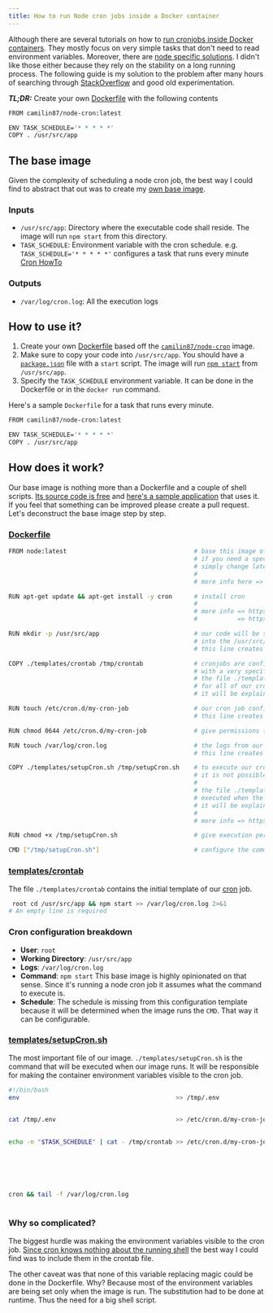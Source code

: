 ```yaml
---
title: How to run Node cron jobs inside a Docker container
---
```


Although there are several tutorials on how to [run cronjobs inside Docker containers](https://www.ekito.fr/people/run-a-cron-job-with-docker/). They mostly focus on very simple tasks that don't need to read environment variables. Moreover, there are [node specific solutions](https://www.npmjs.com/package/node-schedule). I didn't like those either because they rely on the stability on a long running process. The following guide is my solution to the problem after many hours of searching through [StackOverflow](http://stackoverflow.com/) and good old experimentation.

***TL;DR:*** Create your own [Dockerfile](https://docs.docker.com/engine/reference/builder/) with the following contents  

```sh
FROM camilin87/node-cron:latest

ENV TASK_SCHEDULE='* * * * *'
COPY . /usr/src/app
```

## The base image  
Given the complexity of scheduling a node cron job, the best way I could find to abstract that out was to create my [own base image](https://hub.docker.com/r/camilin87/node-cron/).  

### Inputs  
- `/usr/src/app`: Directory where the executable code shall reside. The image will run `npm start` from this directory.  
- `TASK_SCHEDULE`: Environment variable with the cron schedule. e.g. `TASK_SCHEDULE='* * * * *'` configures a task that runs every minute [Cron HowTo](https://help.ubuntu.com/community/CronHowto)  

### Outputs  
- `/var/log/cron.log`: All the execution logs  


## How to use it?  
1. Create your own [Dockerfile](https://docs.docker.com/engine/reference/builder/) based off the [`camilin87/node-cron`](https://hub.docker.com/r/camilin87/node-cron/) image.
2. Make sure to copy your code into `/usr/src/app`. You should have a [`package.json`](https://docs.npmjs.com/getting-started/using-a-package.json) file with a `start` script. The image will run [`npm start`](https://docs.npmjs.com/cli/start) from `/usr/src/app`.
3. Specify the `TASK_SCHEDULE` environment variable. It can be done in the Dockerfile or in the `docker run` command.

Here's a sample `Dockerfile` for a task that runs every minute.

```sh
FROM camilin87/node-cron:latest

ENV TASK_SCHEDULE='* * * * *'
COPY . /usr/src/app
```

## How does it work?  
Our base image is nothing more than a Dockerfile and a couple of shell scripts. [Its source code is free](https://github.com/camilin87/node-cron) and [here's a sample application](https://github.com/camilin87/learn-docker) that uses it. If you feel that something can be improved please create a pull request. Let's deconstruct the base image step by step.  

### [Dockerfile](https://github.com/camilin87/node-cron/blob/master/Dockerfile)  
```sh
FROM node:latest                                   # base this image off the official node image
                                                   # if you need a specific node version
                                                   # simply change latest for what you want
                                                   #
                                                   # more info here => https://hub.docker.com/_/node/

RUN apt-get update && apt-get install -y cron      # install cron
                                                   #
                                                   # more info => https://help.ubuntu.com/community/CronHowto
                                                   #           => https://docs.docker.com/engine/userguide/eng-image/dockerfile_best-practices/#apt-get

RUN mkdir -p /usr/src/app                          # our code will be shipped with the new container
                                                   # into the /usr/src/app directory
                                                   # this line creates the directory preemptively

COPY ./templates/crontab /tmp/crontab              # cronjobs are configured as files
                                                   # with a very specific format
                                                   # the file ./templates/crontab will be the base template
                                                   # for all of our cron jobs
                                                   # it will be explained in details later on

RUN touch /etc/cron.d/my-cron-job                  # our cron job configuration will end up in /etc/cron.d/my-cron-job
                                                   # this line creates the file preemptively

RUN chmod 0644 /etc/cron.d/my-cron-job             # give permissions to the cron job configuration file

RUN touch /var/log/cron.log                        # the logs from our job
                                                   # this line creates the log file preemptively

COPY ./templates/setupCron.sh /tmp/setupCron.sh    # to execute our cronjob we must run multiple commands
                                                   # it is not possible to do it directly from the Dockerfile
                                                   #
                                                   # the file ./templates/setupCron.sh will be
                                                   # executed when the container runs
                                                   # it will be explained in details later 
                                                   #
                                                   # more info => https://docs.docker.com/engine/reference/builder/#cmd

RUN chmod +x /tmp/setupCron.sh                     # give execution permissions to the command

CMD ["/tmp/setupCron.sh"]                          # configure the command to run when the container runs
```

### [templates/crontab](https://github.com/camilin87/node-cron/blob/master/templates/crontab)  
The file `./templates/crontab` contains the initial template of our [cron](https://help.ubuntu.com/community/CronHowto) job.  

```sh
 root cd /usr/src/app && npm start >> /var/log/cron.log 2>&1
# An empty line is required
```

### Cron configuration breakdown  

- **User**: `root`  
- **Working Directory**: `/usr/src/app`  
- **Logs**: `/var/log/cron.log`  
- **Command**: `npm start` This base image is highly opinionated on that sense. Since it's running a node cron job it assumes what the command to execute is.  
- **Schedule**: The schedule is missing from this configuration template because it will be determined when the image runs the `CMD`. That way it can be configurable.

### [templates/setupCron.sh](https://github.com/camilin87/node-cron/blob/master/templates/setupCron.sh)  
The most important file of our image. `./templates/setupCron.sh` is the command that will be executed when our image runs. It will be responsible for making the container environment variables visible to the cron job.  

```bash
#!/bin/bash
env                                           >> /tmp/.env                   # save all the environment variables
                                                                             # into /tmp/.env

cat /tmp/.env                                 >> /etc/cron.d/my-cron-job     # write the environment
                                                                             # variables into the cron job configuration

echo -n "$TASK_SCHEDULE" | cat - /tmp/crontab >> /etc/cron.d/my-cron-job     # write the TASK_SCHEDULE variable
                                                                             # into the cron job configuration
                                                                             # along with the contents 
                                                                             # of the /tmp/crontab file
                                                                             # which is nothing more than the
                                                                             # ./templates/crontab file from the image repo

cron && tail -f /var/log/cron.log                                            # run cron and append its logs
                                                                             # to the log file from our task
```

### Why so complicated?  
The biggest hurdle was making the environment variables visible to the cron job. [Since cron knows nothing about the running shell](http://unix.stackexchange.com/a/27291/134094) the best way I could find was to include them in the crontab file.  

The other caveat was that none of this variable replacing magic could be done in the Dockerfile. Why? Because most of the environment variables are being set only when the image is run. The substitution had to be done at runtime. Thus the need for a big shell script.  
